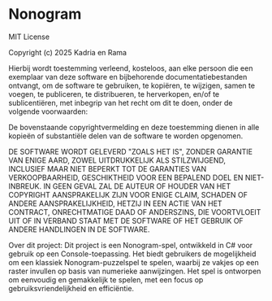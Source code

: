 # Nonogram


MIT License

Copyright (c) 2025 Kadria en Rama

Hierbij wordt toestemming verleend, kosteloos, aan elke persoon die een exemplaar van deze software en bijbehorende documentatiebestanden ontvangt, om de software te gebruiken, te kopiëren, te wijzigen, samen te voegen, te publiceren, te distribueren, te herverkopen, en/of te sublicentiëren, met inbegrip van het recht om dit te doen, onder de volgende voorwaarden:

De bovenstaande copyrightvermelding en deze toestemming dienen in alle kopieën of substantiële delen van de software te worden opgenomen.

DE SOFTWARE WORDT GELEVERD "ZOALS HET IS", ZONDER GARANTIE VAN ENIGE AARD, ZOWEL UITDRUKKELIJK ALS STILZWIJGEND, INCLUSIEF MAAR NIET BEPERKT TOT DE GARANTIES VAN VERKOOPBAARHEID, GESCHIKTHEID VOOR EEN BEPALEND DOEL EN NIET-INBREUK. IN GEEN GEVAL ZAL DE AUTEUR OF HOUDER VAN HET COPYRIGHT AANSPRAKELIJK ZIJN VOOR ENIGE CLAIM, SCHADEN OF ANDERE AANSPRAKELIJKHEID, HETZIJ IN EEN ACTIE VAN HET CONTRACT, ONRECHTMATIGE DAAD OF ANDERSZINS, DIE VOORTVLOEIT UIT OF IN VERBAND STAAT MET DE SOFTWARE OF HET GEBRUIK OF ANDERE HANDLINGEN IN DE SOFTWARE.

Over dit project: Dit project is een Nonogram-spel, ontwikkeld in C# voor gebruik op een Console-toepassing. Het biedt gebruikers de mogelijkheid om een klassiek Nonogram-puzzelspel te spelen, waarbij ze vakjes op een raster invullen op basis van numerieke aanwijzingen. Het spel is ontworpen om eenvoudig en gemakkelijk te spelen, met een focus op gebruiksvriendelijkheid en efficiëntie.
